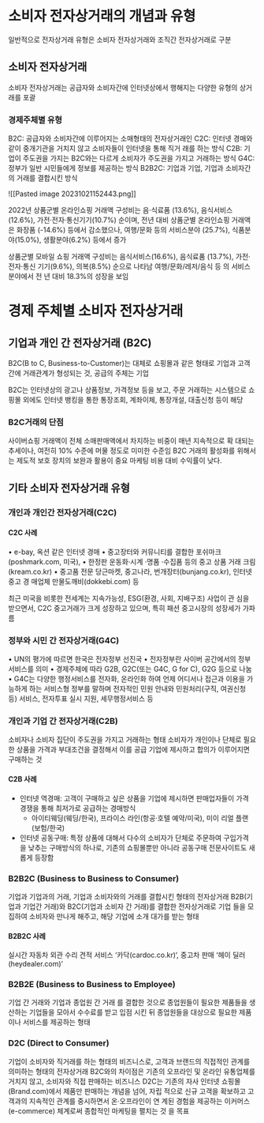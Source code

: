 # 소비자 전자상거래의 개념과 유형
일반적으로 전자상거래 유형은 소비자 전자상거래와 조직간 전자상거래로 구분
## 소비자 전자상거래
소비자 전자상거래는 공급자와 소비자간에 인터넷상에서 행해지는 다양한 유형의 상거래를 포괄 
### 경제주체별 유형 
B2C: 공급자와 소비자간에 이루어지는 소매형태의 전자상거래인 
C2C: 인터넷 경매와 같이 중개기관을 거치지 않고 소비자들이 인터넷을 통해 직거 래를 하는 방식 
C2B: 기업이 주도권을 가지는 B2C와는 다르게 소비자가 주도권을 가지고 거래하는 방식 
G4C: 정부가 일반 시민들에게 정보를 제공하는 방식 
B2B2C: 기업과 기업, 기업과 소비자간의 거래를 결합시킨 방식

![[Pasted image 20231021152443.png]]

2022년 상품군별 온라인쇼핑 거래액 구성비는 
음·식료품 (13.6%), 
음식서비스(12.6%), 
가전·전자·통신기기(10.7%) 순이며, 
전년 대비 상품군별 온라인쇼핑 거래액은 
화장품 (-14.6%) 등에서 감소했으나, 
여행/문화 등의 서비스분야 (25.7%), 
식품분야(15.0%), 
생활분야(6.2%) 등에서 증가

상품군별 모바일 쇼핑 거래액 구성비는 
음식서비스(16.6%), 
음식료품 (13.7%), 
가전·전자·통신 기기(9.6%), 
의복(8.5%) 순으로 나타남 
여행/문화/레저/음식 등 의 서비스 분야에서 전 년 대비 18.3%의 성장을 보임
# 경제 주체별 소비자 전자상거래

## 기업과 개인 간 전자상거래 (B2C)
B2C(B to C, Business-to-Customer)는 대체로 쇼핑몰과 같은 형태로 기업과 고객 간에 거래관계가 형성되는 것, 공급의 주체는 기업

B2C는 인터넷상의 광고나 상품정보, 가격정보 등을 보고, 주문 거래하는 시스템으로 쇼핑몰 외에도 인터넷 뱅킹을 통한 통장조회, 계좌이체, 통장개설, 대출신청 등이 해당

### B2C거래의 단점
사이버쇼핑 거래액이 전체 소매판매액에서 차지하는 비중이 매년 지속적으로 확 대되는 추세이나, 여전히 10% 수준에 머물 정도로 미미한 수준임
B2C 거래의 활성화를 위해서는 제도적 보호 장치의 보완과 활용이 중요
마케팅 비용 대비 수익률이 낮다.
## 기타 소비자 전자상거래 유형
### 개인과 개인간 전자상거래(C2C)
#### C2C 사례
• e-bay, 옥션 같은 인터넷 경매 
• 중고장터와 커뮤니티를 결합한 포쉬마크(poshmark.com, 미국), 
• 한정판 운동화·시계 ·명품 ·수집품 등의 중고 상품 거래 크림(kream.co.kr) 
• 중고품 전문 당근마켓, 중고나라, 번개장터(bunjang.co.kr), 인터넷 중고 경 매업체 만물도깨비(dokkebi.com) 등

최근 미국을 비롯한 전세계는 지속가능성, ESG(환경, 사회, 지배구조) 사업이 관 심을 받으면서, C2C 중고거래가 크게 성장하고 있으며, 특히 패션 중고시장의 성장세가 가파름

### 정부와 시민 간 전자상거래(G4C)
• UN의 평가에 따르면 한국은 전자정부 선진국 
• 전자정부란 사이버 공간에서의 정부서비스를 의미 
• 경제주체에 따라 G2B, G2C(또는 G4C, G for C), G2G 등으로 나눔 
• G4C는 다양한 행정서비스를 전자화, 온라인화 하여 언제 어디서나 접근과 이용을 가능하게 하는 서비스형 정부를 말하며 전자적인 민원 안내와 민원처리(구직, 여권신청 등) 서비스, 전자투표 실시 지원, 세무행정서비스 등

### 개인과 기업 간 전자상거래(C2B)
소비자나 소비자 집단이 주도권을 가지고 거래하는 형태
소비자가 개인이나 단체로 필요한 상품을 가격과 부대조건을 결정해서 이를 공급 기업에 제시하고 합의가 이루어지면 구매하는 것
#### C2B 사례
- 인터넷 역경매: 고객이 구매하고 싶은 상품을 기업에 제시하면 판매업자들이 가격 경쟁을 통해 최저가로 공급하는 경매방식 
	- 아이티웨딩(웨딩/한국), 프라이스 라인(항공·호텔 예약/미국), 미이 리얼 플랜 (보험/한국) 
- 인터넷 공동구매: 특정 상품에 대해서 다수의 소비자가 단체로 주문하여 구입가격 을 낮추는 구매방식의 하나로, 기존의 쇼핑몰뿐만 아니라 공동구매 전문사이트도 새롭게 등장함

### B2B2C (Business to Business to Consumer)
기업과 기업과의 거래, 기업과 소비자와의 거래를 결합시킨 형태의 전자상거래
B2B(기업과 기업간 거래)와 B2C(기업과 소비자 간 거래)를 결합한 전자상거래로 기업 들을 모집하여 소비자와 만나게 해주고, 해당 기업에 소개 대가를 받는 형태
#### B2B2C 사례
실시간 자동차 외관 수리 견적 서비스 ‘카닥(cardoc.co.kr)‘, 중고차 판매 ‘헤이 딜러(heydealer.com)’

### B2B2E (Business to Business to Employee)
기업 간 거래와 기업과 종업원 간 거래 를 결합한 것으로 종업원들이 필요한 제품들을 생산하는 기업들을 모아서 수수료를 받고 입점 시킨 뒤 종업원들을 대상으로 필요한 제품이나 서비스를 제공하는 형태

### D2C (Direct to Consumer)
기업이 소비자와 직거래를 하는 형태의 비즈니스로, 고객과 브랜드의 직접적인 관계를 의미하는 형태의 전자상거래 
B2C와의 차이점은 기존의 오프라인 및 온라인 유통업체를 거치지 않고, 소비자와 직접 판매하는 비즈니스 
D2C는 기존의 자사 인터넷 쇼핑몰(Brand.com)에서 제품만 판매하는 개념을 넘어, 자립 적으로 신규 고객을 확보하고 고객과의 지속적인 관계를 중시하면서 온·오프라인이 연 계된 경험을 제공하는 이커머스(e-commerce) 체계로써 종합적인 마케팅을 펼치는 것 을 목표


















